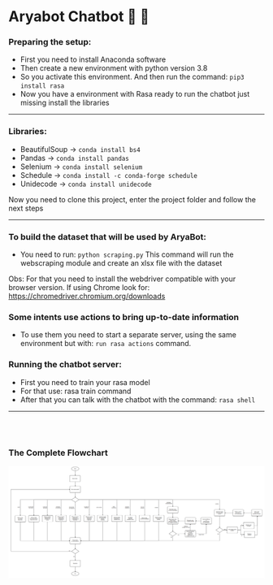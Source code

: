 # Aryabot Chatbot :wolf: :speech_balloon:


### Preparing the setup: 

- First you need to install Anaconda software
- Then create a new environment with python version 3.8
- So you activate this environment. And then run the command: `pip3 install rasa`
- Now you have a environment with Rasa ready to run the chatbot just missing install the libraries  

***  
### Libraries:

- BeautifulSoup -> `conda install bs4`
- Pandas -> `conda install pandas`
- Selenium -> `conda install selenium`
- Schedule -> `conda install -c conda-forge schedule`
- Unidecode -> `conda install unidecode`

Now you need to clone this project, enter the project folder and follow the next steps
***

### To build the dataset that will be used by AryaBot:
- You need to run: `python scraping.py`
This command will run the webscraping module and create an xlsx file with the dataset

Obs: For that you need to install the webdriver compatible with your browser version. If using Chrome look for: https://chromedriver.chromium.org/downloads

### Some intents use actions to bring up-to-date information 
- To use them you need to start a separate server, using the same environment but with: `run rasa actions` command.

### Running the chatbot server:
- First you need to train your rasa model 
- For that use: rasa train command
- After that you can talk with the chatbot with the command: `rasa shell`  
***

</br>
</br>

### The Complete Flowchart

![Alt text](https://github.com/daradsl/aryabot/blob/master/fluxograma-completo.png?raw=true)
